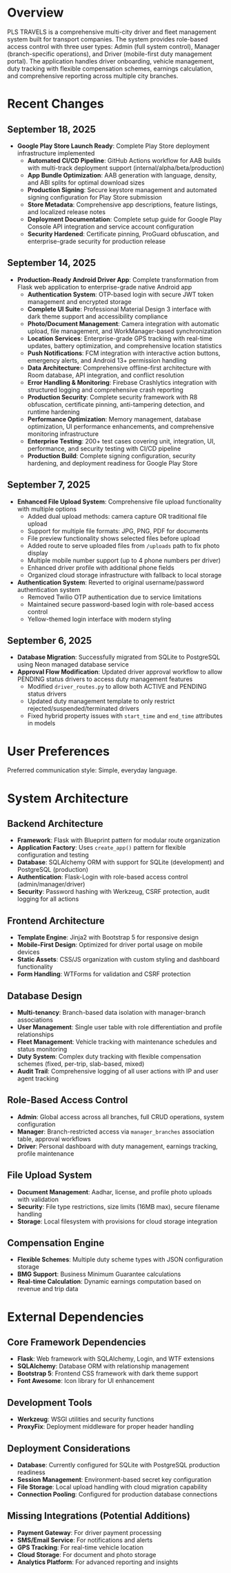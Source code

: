 # Overview

PLS TRAVELS is a comprehensive multi-city driver and fleet management system built for transport companies. The system provides role-based access control with three user types: Admin (full system control), Manager (branch-specific operations), and Driver (mobile-first duty management portal). The application handles driver onboarding, vehicle management, duty tracking with flexible compensation schemes, earnings calculation, and comprehensive reporting across multiple city branches.

# Recent Changes

## September 18, 2025
- **Google Play Store Launch Ready**: Complete Play Store deployment infrastructure implemented
  - **Automated CI/CD Pipeline**: GitHub Actions workflow for AAB builds with multi-track deployment support (internal/alpha/beta/production)
  - **App Bundle Optimization**: AAB generation with language, density, and ABI splits for optimal download sizes
  - **Production Signing**: Secure keystore management and automated signing configuration for Play Store submission
  - **Store Metadata**: Comprehensive app descriptions, feature listings, and localized release notes
  - **Deployment Documentation**: Complete setup guide for Google Play Console API integration and service account configuration
  - **Security Hardened**: Certificate pinning, ProGuard obfuscation, and enterprise-grade security for production release

## September 14, 2025
- **Production-Ready Android Driver App**: Complete transformation from Flask web application to enterprise-grade native Android app
  - **Authentication System**: OTP-based login with secure JWT token management and encrypted storage
  - **Complete UI Suite**: Professional Material Design 3 interface with dark theme support and accessibility compliance
  - **Photo/Document Management**: Camera integration with automatic upload, file management, and WorkManager-based synchronization
  - **Location Services**: Enterprise-grade GPS tracking with real-time updates, battery optimization, and comprehensive location statistics
  - **Push Notifications**: FCM integration with interactive action buttons, emergency alerts, and Android 13+ permission handling
  - **Data Architecture**: Comprehensive offline-first architecture with Room database, API integration, and conflict resolution
  - **Error Handling & Monitoring**: Firebase Crashlytics integration with structured logging and comprehensive crash reporting
  - **Production Security**: Complete security framework with R8 obfuscation, certificate pinning, anti-tampering detection, and runtime hardening
  - **Performance Optimization**: Memory management, database optimization, UI performance enhancements, and comprehensive monitoring infrastructure
  - **Enterprise Testing**: 200+ test cases covering unit, integration, UI, performance, and security testing with CI/CD pipeline
  - **Production Build**: Complete signing configuration, security hardening, and deployment readiness for Google Play Store

## September 7, 2025
- **Enhanced File Upload System**: Comprehensive file upload functionality with multiple options
  - Added dual upload methods: camera capture OR traditional file upload
  - Support for multiple file formats: JPG, PNG, PDF for documents
  - File preview functionality shows selected files before upload
  - Added route to serve uploaded files from `/uploads` path to fix photo display
  - Multiple mobile number support (up to 4 phone numbers per driver)
  - Enhanced driver profile with additional phone fields
  - Organized cloud storage infrastructure with fallback to local storage
- **Authentication System**: Reverted to original username/password authentication system
  - Removed Twilio OTP authentication due to service limitations
  - Maintained secure password-based login with role-based access control
  - Yellow-themed login interface with modern styling

## September 6, 2025
- **Database Migration**: Successfully migrated from SQLite to PostgreSQL using Neon managed database service
- **Approval Flow Modification**: Updated driver approval workflow to allow PENDING status drivers to access duty management features
  - Modified `driver_routes.py` to allow both ACTIVE and PENDING status drivers
  - Updated duty management template to only restrict rejected/suspended/terminated drivers
  - Fixed hybrid property issues with `start_time` and `end_time` attributes in models

# User Preferences

Preferred communication style: Simple, everyday language.

# System Architecture

## Backend Architecture
- **Framework**: Flask with Blueprint pattern for modular route organization
- **Application Factory**: Uses `create_app()` pattern for flexible configuration and testing
- **Database**: SQLAlchemy ORM with support for SQLite (development) and PostgreSQL (production)
- **Authentication**: Flask-Login with role-based access control (admin/manager/driver)
- **Security**: Password hashing with Werkzeug, CSRF protection, audit logging for all actions

## Frontend Architecture
- **Template Engine**: Jinja2 with Bootstrap 5 for responsive design
- **Mobile-First Design**: Optimized for driver portal usage on mobile devices
- **Static Assets**: CSS/JS organization with custom styling and dashboard functionality
- **Form Handling**: WTForms for validation and CSRF protection

## Database Design
- **Multi-tenancy**: Branch-based data isolation with manager-branch associations
- **User Management**: Single user table with role differentiation and profile relationships
- **Fleet Management**: Vehicle tracking with maintenance schedules and status monitoring
- **Duty System**: Complex duty tracking with flexible compensation schemes (fixed, per-trip, slab-based, mixed)
- **Audit Trail**: Comprehensive logging of all user actions with IP and user agent tracking

## Role-Based Access Control
- **Admin**: Global access across all branches, full CRUD operations, system configuration
- **Manager**: Branch-restricted access via `manager_branches` association table, approval workflows
- **Driver**: Personal dashboard with duty management, earnings tracking, profile maintenance

## File Upload System
- **Document Management**: Aadhar, license, and profile photo uploads with validation
- **Security**: File type restrictions, size limits (16MB max), secure filename handling
- **Storage**: Local filesystem with provisions for cloud storage integration

## Compensation Engine
- **Flexible Schemes**: Multiple duty scheme types with JSON configuration storage
- **BMG Support**: Business Minimum Guarantee calculations
- **Real-time Calculation**: Dynamic earnings computation based on revenue and trip data

# External Dependencies

## Core Framework Dependencies
- **Flask**: Web framework with SQLAlchemy, Login, and WTF extensions
- **SQLAlchemy**: Database ORM with relationship management
- **Bootstrap 5**: Frontend CSS framework with dark theme support
- **Font Awesome**: Icon library for UI enhancement

## Development Tools
- **Werkzeug**: WSGI utilities and security functions
- **ProxyFix**: Deployment middleware for proper header handling

## Deployment Considerations
- **Database**: Currently configured for SQLite with PostgreSQL production readiness
- **Session Management**: Environment-based secret key configuration
- **File Storage**: Local upload handling with cloud migration capability
- **Connection Pooling**: Configured for production database connections

## Missing Integrations (Potential Additions)
- **Payment Gateway**: For driver payment processing
- **SMS/Email Service**: For notifications and alerts
- **GPS Tracking**: For real-time vehicle location
- **Cloud Storage**: For document and photo storage
- **Analytics Platform**: For advanced reporting and insights